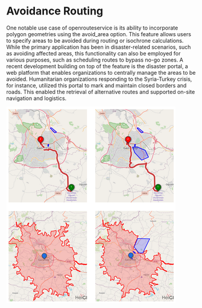 # Avoidance Routing


One notable use case of openrouteservice is its ability to incorporate polygon geometries using the avoid_area option. This feature allows users to specify areas to be avoided during routing or isochrone calculations. While the primary application has been in disaster-related scenarios, such as avoiding affected areas, this functionality can also be employed for various purposes, such as scheduling routes to bypass no-go zones. A recent development building on top of the feature is the disaster portal, a web platform that enables organizations to centrally manage the areas to be avoided. Humanitarian organizations responding to the Syria-Turkey crisis, for instance, utilized this portal to mark and maintain closed borders and roads. This enabled the retrieval of alternative routes and supported on-site navigation and logistics.

![avodance_example](./img/avoidance_example.png)